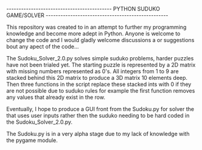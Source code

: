 ------------------------------------------- PYTHON SUDUKO GAME/SOLVER --------------------------------------------------

 This repository was created to in an attempt to further my programming knowledge and become more adept in Python.
 Anyone is welcome to change the code and I would gladly welcome discussions a or suggestions bout any apect of the
 code...

 The Sudoku_Solver_2.0.py solves simple suduko problems, harder puzzles have not been trialed yet. The starting puzzle is
 represented by a 2D matrix with missing numbers represented as 0's. All integers from 1 to 9 are stacked behind this 2D
 matrix to produce a 3D matrix 10 elements deep. Then three functions in the script replace these stacked ints with 0 if
 they are not possible due to suduko rules for example the first function removes any values that already exist in the
 row.

 Eventually, I hope to produce a GUI front from the Sudoku.py for solver the that uses user inputs rather then the suduko
 needing to be hard coded in the Sudoku_Solver_2.0.py.

 The Sudoku.py is in a very alpha stage due to my lack of knowledge with the pygame module.
